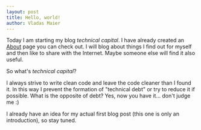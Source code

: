 ```yaml
---
layout: post
title: Hello, world!
author: Vladas Maier
---
```


Today I am starting my blog *technical capital*. I have already created an [About](/about) page you can check out. I
will blog about things I find out for myself and then like to share with the Internet. Maybe someone else will find it
also useful.

So what's *technical capital*?

I always strive to write clean code and leave the code cleaner than I found it. In this way I prevent the formation of "technical debt" or try to reduce it if possible. What is the opposite of debt? Yes, now you have it... don't judge me :)

I already have an idea for my actual first blog post (this one is only an introduction), so stay tuned.